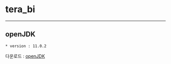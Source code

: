 # tera_bi

___

## openJDK
    * version : 11.0.2
다운로드 : [openJDK](https://jdk.java.net/archive/, "jdk download link")
